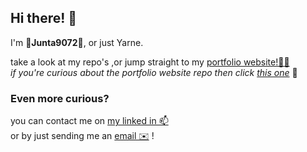 ## Hi there! 👀
I'm 🌵**Junta9072**🌵, or just Yarne.  
  
take a look at my repo's ,or jump straight to my [portfolio website!👨‍💻](https://studiosossis.com/)  
*if you're curious about the portfolio website repo then click [this one](https://github.com/Junta9072/StudioSossis3)* 🤫  

### Even more curious?
you can contact me on [my linked in 📫](https://www.linkedin.com/in/yarne-brangers-7a46a31ba/)  
or by just sending me an [email ✉️](mailto:yarne.brangers@student.ap.be) !

<!---
Junta9072/Junta9072 is a ✨ special ✨ repository because its `README.md` (this file) appears on your GitHub profile.
You can click the Preview link to take a look at your changes.
--->
